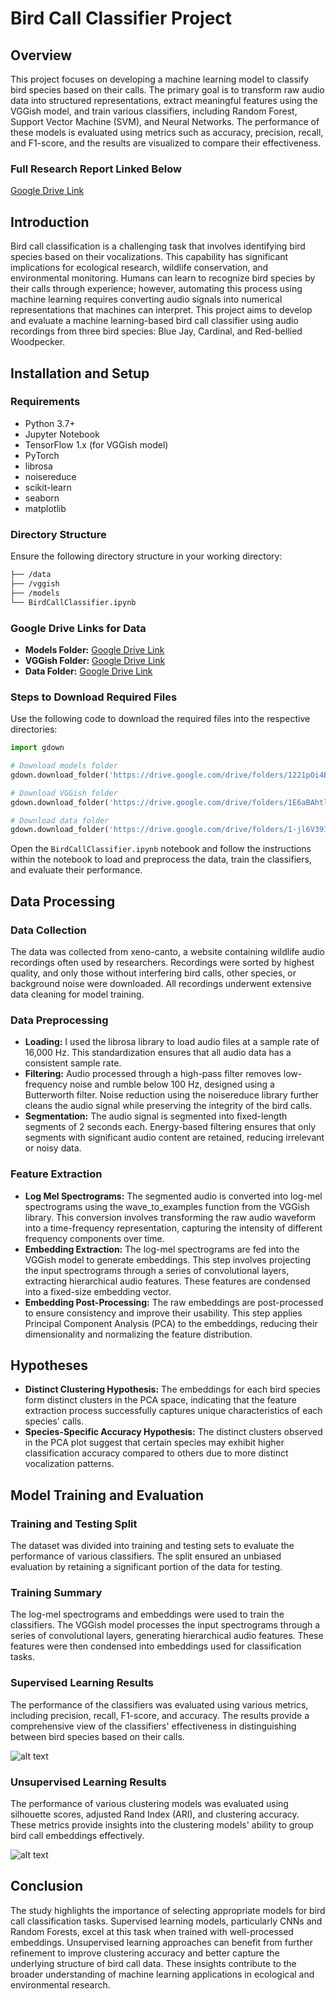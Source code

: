 # Bird Call Classifier Project

## Overview
This project focuses on developing a machine learning model to classify bird species based on their calls. The primary goal is to transform raw audio data into structured representations, extract meaningful features using the VGGish model, and train various classifiers, including Random Forest, Support Vector Machine (SVM), and Neural Networks. The performance of these models is evaluated using metrics such as accuracy, precision, recall, and F1-score, and the results are visualized to compare their effectiveness.

### Full Research Report Linked Below

[Google Drive Link](https://drive.google.com/file/d/1IcBMQZPly0PNGvMnhvHOJL0oIaQFgQ-s/view?usp=sharing )


## Introduction
Bird call classification is a challenging task that involves identifying bird species based on their vocalizations. This capability has significant implications for ecological research, wildlife conservation, and environmental monitoring. Humans can learn to recognize bird species by their calls through experience; however, automating this process using machine learning requires converting audio signals into numerical representations that machines can interpret. This project aims to develop and evaluate a machine learning-based bird call classifier using audio recordings from three bird species: Blue Jay, Cardinal, and Red-bellied Woodpecker.

## Installation and Setup

### Requirements
- Python 3.7+
- Jupyter Notebook
- TensorFlow 1.x (for VGGish model)
- PyTorch
- librosa
- noisereduce
- scikit-learn
- seaborn
- matplotlib

### Directory Structure
Ensure the following directory structure in your working directory:

``` markdown
├── /data
├── /vggish
├── /models
└── BirdCallClassifier.ipynb
```

### Google Drive Links for Data
- **Models Folder:** [Google Drive Link](https://drive.google.com/drive/folders/1221pOi4EO8e-Lc1FVUl4_M2t0aGDgfpY?usp=sharing)
- **VGGish Folder:** [Google Drive Link](https://drive.google.com/drive/folders/1E6aBAhtlAhxzegRgBomb6D9EpRHqombT?usp=sharing)
- **Data Folder:** [Google Drive Link](https://drive.google.com/drive/folders/1-jl6V391PYS8xcrOtAPan6rBnPV25RXk?usp=sharing)

### Steps to Download Required Files
Use the following code to download the required files into the respective directories:
```python
import gdown

# Download models folder
gdown.download_folder('https://drive.google.com/drive/folders/1221pOi4EO8e-Lc1FVUl4_M2t0aGDgfpY?usp=sharing', output='models')

# Download VGGish folder
gdown.download_folder('https://drive.google.com/drive/folders/1E6aBAhtlAhxzegRgBomb6D9EpRHqombT?usp=sharing', output='vggish')

# Download data folder
gdown.download_folder('https://drive.google.com/drive/folders/1-jl6V391PYS8xcrOtAPan6rBnPV25RXk?usp=sharing', output='data')

```

Open the `BirdCallClassifier.ipynb` notebook and follow the instructions within the notebook to load and preprocess the data, train the classifiers, and evaluate their performance.


## Data Processing

### Data Collection
The data was collected from xeno-canto, a website containing wildlife audio recordings often used by researchers. Recordings were sorted by highest quality, and only those without interfering bird calls, other species, or background noise were downloaded. All recordings underwent extensive data cleaning for model training.

### Data Preprocessing
- **Loading:** I used the librosa library to load audio files at a sample rate of 16,000 Hz. This standardization ensures that all audio data has a consistent sample rate.
- **Filtering:** Audio processed through a high-pass filter removes low-frequency noise and rumble below 100 Hz, designed using a Butterworth filter. Noise reduction using the noisereduce library further cleans the audio signal while preserving the integrity of the bird calls.
- **Segmentation:** The audio signal is segmented into fixed-length segments of 2 seconds each. Energy-based filtering ensures that only segments with significant audio content are retained, reducing irrelevant or noisy data.

### Feature Extraction
- **Log Mel Spectrograms:** The segmented audio is converted into log-mel spectrograms using the wave_to_examples function from the VGGish library. This conversion involves transforming the raw audio waveform into a time-frequency representation, capturing the intensity of different frequency components over time.
- **Embedding Extraction:** The log-mel spectrograms are fed into the VGGish model to generate embeddings. This step involves projecting the input spectrograms through a series of convolutional layers, extracting hierarchical audio features. These features are condensed into a fixed-size embedding vector.
- **Embedding Post-Processing:** The raw embeddings are post-processed to ensure consistency and improve their usability. This step applies Principal Component Analysis (PCA) to the embeddings, reducing their dimensionality and normalizing the feature distribution.

## Hypotheses
- **Distinct Clustering Hypothesis:** The embeddings for each bird species form distinct clusters in the PCA space, indicating that the feature extraction process successfully captures unique characteristics of each species' calls.
- **Species-Specific Accuracy Hypothesis:** The distinct clusters observed in the PCA plot suggest that certain species may exhibit higher classification accuracy compared to others due to more distinct vocalization patterns.

## Model Training and Evaluation

### Training and Testing Split
The dataset was divided into training and testing sets to evaluate the performance of various classifiers. The split ensured an unbiased evaluation by retaining a significant portion of the data for testing.

### Training Summary
The log-mel spectrograms and embeddings were used to train the classifiers. The VGGish model processes the input spectrograms through a series of convolutional layers, generating hierarchical audio features. These features were then condensed into embeddings used for classification tasks.

### Supervised Learning Results
The performance of the classifiers was evaluated using various metrics, including precision, recall, F1-score, and accuracy. The results provide a comprehensive view of the classifiers' effectiveness in distinguishing between bird species based on their calls.

![alt text](assets/image.png)

### Unsupervised Learning Results
The performance of various clustering models was evaluated using silhouette scores, adjusted Rand Index (ARI), and clustering accuracy. These metrics provide insights into the clustering models' ability to group bird call embeddings effectively.

![alt text](assets/image-1.png)

## Conclusion
The study highlights the importance of selecting appropriate models for bird call classification tasks. Supervised learning models, particularly CNNs and Random Forests, excel at this task when trained with well-processed embeddings. Unsupervised learning approaches can benefit from further refinement to improve clustering accuracy and better capture the underlying structure of bird call data. These insights contribute to the broader understanding of machine learning applications in ecological and environmental research.

